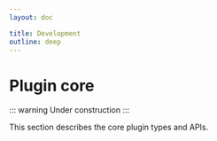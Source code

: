```yaml
---
layout: doc

title: Development
outline: deep
---
```


# Plugin core

::: warning Under construction
:::

This section describes the core plugin types and APIs.
